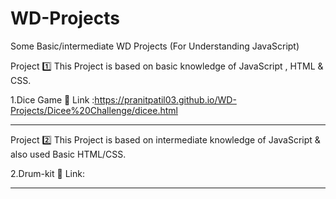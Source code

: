 # WD-Projects
Some Basic/intermediate WD Projects (For Understanding JavaScript)

Project 1️⃣ 
This Project is based on basic knowledge of JavaScript , HTML & CSS.

1.Dice Game 🎲 Link :https://pranitpatil03.github.io/WD-Projects/Dicee%20Challenge/dicee.html

--------------------------------------------------------------------------------------------

Project 2️⃣
This Project is based on intermediate knowledge of JavaScript & also used Basic HTML/CSS.

2.Drum-kit 🥁 Link:

--------------------------------------------------------------------------------------------
